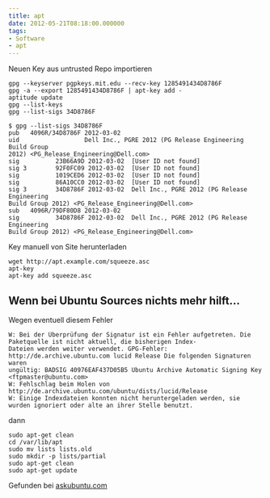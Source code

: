 ```yaml
---
title: apt
date: 2012-05-21T08:18:00.000000
tags: 
- Software
- apt
---
```



Neuen Key aus untrusted Repo importieren

    gpg --keyserver pgpkeys.mit.edu --recv-key 1285491434D8786F
    gpg -a --export 1285491434D8786F | apt-key add -
    aptitude update
    gpg --list-keys
    gpg --list-sigs 34D8786F

    $ gpg --list-sigs 34D8786F
    pub   4096R/34D8786F 2012-03-02
    uid                  Dell Inc., PGRE 2012 (PG Release Engineering Build Group
    2012) <PG_Release_Engineering@Dell.com>
    sig          23B66A9D 2012-03-02  [User ID not found]
    sig 3        92F0FC09 2012-03-02  [User ID not found]
    sig          1019CED6 2012-03-02  [User ID not found]
    sig          86A10CC0 2012-03-02  [User ID not found]
    sig 3        34D8786F 2012-03-02  Dell Inc., PGRE 2012 (PG Release Engineering
    Build Group 2012) <PG_Release_Engineering@Dell.com>
    sub   4096R/79DF80D8 2012-03-02
    sig          34D8786F 2012-03-02  Dell Inc., PGRE 2012 (PG Release Engineering
    Build Group 2012) <PG_Release_Engineering@Dell.com>

Key manuell von Site herunterladen

    wget http://apt.example.com/squeeze.asc
    apt-key
    apt-key add squeeze.asc

## Wenn bei Ubuntu Sources nichts mehr hilft...

Wegen eventuell diesem Fehler

    W: Bei der Überprüfung der Signatur ist ein Fehler aufgetreten. Die Paketquelle ist nicht aktuell, die bisherigen Index-
    Dateien werden weiter verwendet. GPG-Fehler: http://de.archive.ubuntu.com lucid Release Die folgenden Signaturen waren
    ungültig: BADSIG 40976EAF437D05B5 Ubuntu Archive Automatic Signing Key <ftpmaster@ubuntu.com>
    W: Fehlschlag beim Holen von http://de.archive.ubuntu.com/ubuntu/dists/lucid/Release
    W: Einige Indexdateien konnten nicht heruntergeladen werden, sie wurden ignoriert oder alte an ihrer Stelle benutzt.

dann

    sudo apt-get clean
    cd /var/lib/apt
    sudo mv lists lists.old
    sudo mkdir -p lists/partial
    sudo apt-get clean
    sudo apt-get update

Gefunden bei [askubuntu.com](http://askubuntu.com/questions/85641/how-do-i-deal-with-unauthenticated-sources-errors-in-the-software-center)

